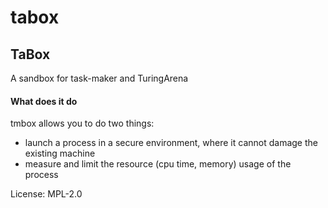 # tabox

## TaBox

A sandbox for task-maker and TuringArena

#### What does it do
tmbox allows you to do two things:
- launch a process in a secure environment, where it cannot damage the existing machine
- measure and limit the resource (cpu time, memory) usage of the process

License: MPL-2.0
